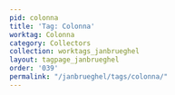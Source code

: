 ```yaml
---
pid: colonna
title: 'Tag: Colonna'
worktag: Colonna
category: Collectors
collection: worktags_janbrueghel
layout: tagpage_janbrueghel
order: '039'
permalink: "/janbrueghel/tags/colonna/"
---
```

